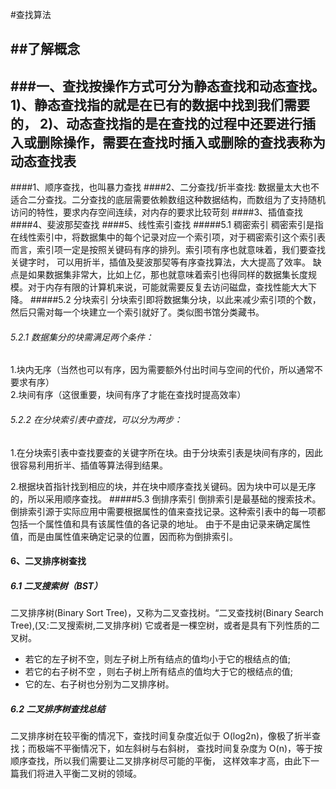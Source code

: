 
#查找算法

##了解概念
---
###一、查找按操作方式可分为静态查找和动态查找。
1)、静态查找指的就是在已有的数据中找到我们需要的，
2)、动态查找指的是在查找的过程中还要进行插入或删除操作，需要在查找时插入或删除的查找表称为动态查找表
---
####1、顺序查找，也叫暴力查找
####2、二分查找/折半查找:
数据量太大也不适合二分查找。二分查找的底层需要依赖数组这种数据结构，而数组为了支持随机访问的特性，要求内存空间连续，对内存的要求比较苛刻
####3、插值查找
####4、斐波那契查找
####5、线性索引查找
#####5.1 稠密索引
   稠密索引是指在线性索引中，将数据集中的每个记录对应一个索引项，对于稠密索引这个索引表而言，索引项一定是按照关键码有序的排列。索引项有序也就意味着，我们要查找关键字时，
   可以用折半，插值及斐波那契等有序查找算法，大大提高了效率。
   缺点是如果数据集非常大，比如上亿，那也就意味着索引也得同样的数据集长度规模。对于内存有限的计算机来说，可能就需要反复去访问磁盘，查找性能大大下降。
#####5.2 分块索引
分块索引即将数据集分块，以此来减少索引项的个数，然后只需对每一个块建立一个索引就好了。类似图书馆分类藏书。
###### 5.2.1 数据集分的块需满足两个条件：

1.块内无序（当然也可以有序，因为需要额外付出时间与空间的代价，所以通常不要求有序）<br/>
2.块间有序（这很重要，块间有序了才能在查找时提高效率）
###### 5.2.2 在分块索引表中查找，可以分为两步：

1.在分块索引表中查找要查的关键字所在块。由于分块索引表是块间有序的，因此很容易利用折半、插值等算法得到结果。<br/>

2.根据块首指针找到相应的块，并在块中顺序查找关键码。因为块中可以是无序的，所以采用顺序查找。
#####5.3 倒排序索引
倒排索引是最基础的搜索技术。倒排索引源于实际应用中需要根据属性的值来查找记录。这种索引表中的每一项都包括一个属性值和具有该属性值的各记录的地址。
由于不是由记录来确定属性值，而是由属性值来确定记录的位置，因而称为倒排索引。

#### 6、二叉排序树查找
##### 6.1 二叉搜索树（BST）
二叉排序树(Binary Sort Tree)，又称为二叉查找树。“二叉查找树(Binary Search Tree),(又:二叉搜索树,二叉排序树)
它或者是一棵空树，或者是具有下列性质的二叉树。
* 若它的左子树不空，则左子树上所有结点的值均小于它的根结点的值;
* 若它的右子树不空 ，则右子树上所有结点的值均大于它的根结点的值;
* 它的左、右子树也分别为二叉排序树。
##### 6.2 二叉排序树查找总结
二叉排序树在较平衡的情况下，查找时间复杂度近似于 O(log2n)，像极了折半查找；而极端不平衡情况下，如左斜树与右斜树，
查找时间复杂度为 O(n)，等于按顺序查找，所以我们需要让二叉排序树尽可能的平衡，
这样效率才高，由此下一篇我们将进入平衡二叉树的领域。
